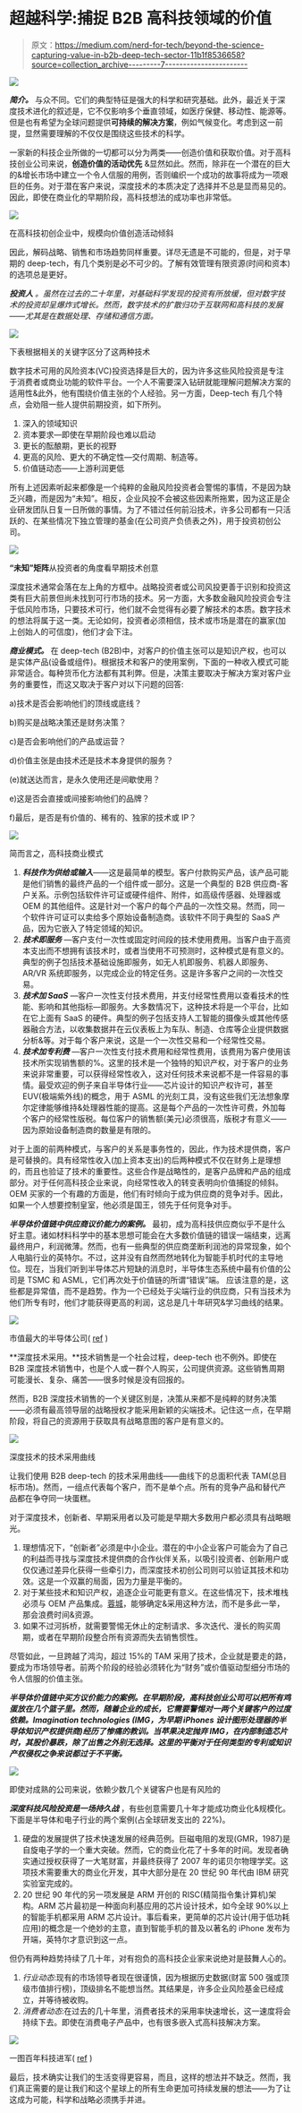 # 超越科学:捕捉 B2B 高科技领域的价值

> 原文：<https://medium.com/nerd-for-tech/beyond-the-science-capturing-value-in-b2b-deep-tech-sector-11b1f8536658?source=collection_archive---------7----------------------->

![](img/6759668ee369330d6c61ccd21e1db866.png)

***简介。*** 与众不同。它们的典型特征是强大的科学和研究基础。此外，最近关于深度技术进化的叙述是，它不仅影响多个垂直领域，如医疗保健、移动性、能源等。但是也有希望为全球问题提供**可持续的解决方案**，例如气候变化。考虑到这一前提，显然需要理解的不仅仅是围绕这些技术的科学。

一家新的科技企业所做的一切都可以分为两类——创造价值和获取价值。对于高科技创业公司来说，**创造价值的活动优先** &显然如此。然而，除非在一个潜在的巨大的&增长市场中建立一个令人信服的用例，否则编织一个成功的故事将成为一项艰巨的任务。对于潜在客户来说，深度技术的本质决定了选择并不总是显而易见的。因此，即使在商业化的早期阶段，高科技想法的成功率也非常低。

![](img/09ff70a3558b41b002e8a392273efd74.png)

在高科技初创企业中，规模向价值创造活动倾斜

因此，解码战略、销售和市场趋势同样重要。详尽无遗是不可能的，但是，对于早期的 deep-tech，有几个类别是必不可少的。了解有效管理有限资源(时间和资本)的选项总是更好。

***投资人*** *。虽然在过去的二十年里，对基础科学发现的投资有所放缓，但对数字技术的投资却呈爆炸式增长。然而，数字技术的扩散归功于互联网和高科技的发展——尤其是在数据处理、存储和通信方面。*

![](img/9be298d1d4c09d343a837b85868f3697.png)

下表根据相关的关键字区分了这两种技术

数字技术可用的风险资本(VC)投资选择是巨大的，因为许多这些风险投资是专注于消费者或商业功能的软件平台。一个人不需要深入钻研就能理解问题解决方案的适用性&此外，他有围绕价值主张的个人经验。另一方面，Deep-tech 有几个特点，会劝阻一些人提供前期投资，如下所列。

1.  深入的领域知识
2.  资本要求—即使在早期阶段也难以启动
3.  更长的酝酿期，更长的视野
4.  更高的风险、更大的不确定性—交付周期、制造等。
5.  价值链动态——上游利润更低

所有上述因素听起来都像是一个纯粹的金融风险投资者会警惕的事情，不是因为缺乏兴趣，而是因为“未知”。相反，企业风投不会被这些因素所拖累，因为这正是企业研发团队日复一日所做的事情。为了不错过任何前沿技术，许多公司都有一只活跃的、在某些情况下独立管理的基金(在公司资产负债表之外)，用于投资初创公司。

![](img/24d7ba787feaf7595dbd9a1c289978c9.png)

**“未知”矩阵**从投资者的角度看早期技术创意

深度技术通常会落在左上角的方框中。战略投资者或公司风投更善于识别和投资这类有巨大前景但尚未找到可行市场的技术。另一方面，大多数金融风险投资会专注于低风险市场，只要技术可行，他们就不会觉得有必要了解技术的本质。数字技术的想法将属于这一类。无论如何，投资者必须相信，技术或市场是潜在的赢家(加上创始人的可信度)，他们才会下注。

***商业模式。*** 在 deep-tech (B2B)中，对客户的价值主张可以是知识产权，也可以是实体产品(设备或组件)。根据技术和客户的使用案例，下面的一种收入模式可能非常适合。每种货币化方法都有其利弊。但是，决策主要取决于解决方案对客户业务的重要性，而这又取决于客户对以下问题的回答:

a)技术是否会影响他们的顶线或底线？

b)购买是战略决策还是财务决策？

c)是否会影响他们的产品或运营？

d)价值主张是由技术还是技术本身提供的服务？

(e)就送达而言，是永久使用还是间歇使用？

e)这是否会直接或间接影响他们的品牌？

f)最后，是否是有价值的、稀有的、独家的技术或 IP？

![](img/2e826411345b56bd1f552df7f25cfa6d.png)

简而言之，高科技商业模式

1.  ***科技作为供给或输入***——这是最简单的模型。客户付款购买产品，该产品可能是他们销售的最终产品的一个组件或一部分。这是一个典型的 B2B 供应商-客户关系。示例包括软件许可证或硬件组件、附件，如高级传感器、处理器或 OEM 的其他组件。这是针对一个客户的每个产品的一次性交易。然而，同一个软件许可证可以卖给多个原始设备制造商。该软件不同于典型的 SaaS 产品，因为它嵌入了特定领域的知识。
2.  ***技术即服务*** —客户支付一次性或固定时间段的技术使用费用。当客户由于高资本支出而不想拥有该技术时，或者当使用不可预测时，这种模式是有意义的。典型的例子包括技术基础设施即服务，如无人机即服务、机器人即服务、AR/VR 系统即服务，以完成企业的特定任务。这是许多客户之间的一次性交易。
3.  ***技术加 SaaS*** —客户一次性支付技术费用，并支付经常性费用以查看技术的性能、影响和其他指标—即服务。大多数情况下，这种技术将是一个平台，比如在它上面有 SaaS 的硬件。典型的例子包括支持人工智能的摄像头或其他传感器融合方法，以收集数据并在云仪表板上为车队、制造、仓库等企业提供数据分析&等。对于每个客户来说，这是一个一次性交易和一个经常性交易。
4.  ***技术加专利费*** —客户一次性支付技术费用和经常性费用，该费用为客户使用该技术所实现销售额的%。这里的技术是一个独特的知识产权，对于客户的业务来说非常重要，可以获得经常性收入，这对任何技术来说都不是一件容易的事情。最受欢迎的例子来自半导体行业——芯片设计的知识产权许可，甚至 EUV(极端紫外线)的概念，用于 ASML 的光刻工具，没有这些我们无法想象摩尔定律能够维持&处理器性能的提高。这是每个产品的一次性许可费，外加每个客户的经常性版税。每位客户的销售额(美元)必须很高，版税才有意义——因为原始设备制造商的数量是有限的。

对于上面的前两种模式，与客户的关系是事务性的，因此，作为技术提供商，客户是可替换的。具有经常性收入(加上资本支出)的后两种模式不仅在财务上是理想的，而且也验证了技术的重要性。这些合作是战略性的，是客户品牌和产品的组成部分。对于任何高科技企业来说，向经常性收入的转变表明向价值捕捉的倾斜。OEM 买家的一个有趣的方面是，他们有时倾向于成为供应商的竞争对手。因此，如果一个人想要控制皇室，他必须是国王，领先于任何竞争对手。

***半导体价值链中供应商议价能力的案例。*** 最初，成为高科技供应商似乎不是什么好主意。诸如材料科学中的基本思想可能会在大多数价值链的错误一端结束，远离最终用户，利润微薄。然而，也有一些典型的供应商垄断利润池的异常现象，如个人电脑行业的英特尔。不过，这并没有自然而然地转化为智能手机时代的主导地位。现在，当我们听到半导体芯片短缺的消息时，半导体生态系统中最有价值的公司是 TSMC 和 ASML，它们再次处于价值链的所谓“错误”端。
应该注意的是，这些都是异常值，而不是趋势。作为一个已经处于尖端行业的供应商，只有当技术为他们所专有时，他们才能获得更高的利润，这总是几十年研究&学习曲线的结果。

![](img/76595e4c31b8c1e7236718e6b065f11e.png)

市值最大的半导体公司( [ref](https://companiesmarketcap.com/semiconductors/largest-semiconductor-companies-by-market-cap/) )

**深度技术采用。**技术销售是一个社会过程，deep-tech 也不例外。即使在 B2B 深度技术销售中，也是个人或一群个人购买，公司提供资源。这些销售周期可能漫长、复杂、痛苦——很多时候是没有回报的。

然而，B2B 深度技术销售的一个关键区别是，决策从来都不是纯粹的财务决策——必须有最高领导层的战略授权才能采用新颖的尖端技术。记住这一点，在早期阶段，将自己的资源用于获取具有战略意图的客户是有意义的。

![](img/7b3d66ec5e56c2f680065ba40ce79f05.png)

深度技术的技术采用曲线

让我们使用 B2B deep-tech 的技术采用曲线——曲线下的总面积代表 TAM(总目标市场)。然而，一组点代表每个客户，而不是单个点。所有的竞争产品和替代产品都在争夺同一块蛋糕。

对于深度技术，创新者、早期采用者以及可能是早期大多数用户都必须具有战略眼光。

1.  理想情况下，“创新者”必须是中小企业。潜在的中小企业客户可能会为了自己的利益而寻找与深度技术提供商的合作伙伴关系，以吸引投资者、创新用户或仅仅通过差异化获得一些牵引力，而深度技术初创公司则可以验证其技术和功效。这是一个双赢的局面，因为力量是平衡的。
2.  对于某些技术和知识产权，追逐企业可能更有意义。在这些情况下，技术堆栈必须与 OEM 产品集成。[蓉城](https://www.morningbrew.com/emerging-tech/stories/2021/07/23/argo-deepens-miami-austin-roots-lyft-partnership?email=ajeeshsahadevan@gmail.com&__cf_chl_jschl_tk__=pmd_99300608ac6cfde14bfd2e159bebe2025947ff44-1627128122-0-gqNtZGzNAqKjcnBszQj6)，能够确定&采用这种方法，而不是多此一举，那会浪费时间&资源。
3.  如果不过河拆桥，就需要警惕无休止的定制请求、多次迭代、漫长的购买周期，或者在早期阶段整合所有资源而失去销售惯性。

尽管如此，一旦跨越了鸿沟，超过 15%的 TAM 采用了技术，企业就是要走的路，要成为市场领导者。前两个阶段的经验必须转化为“财务”或价值驱动型细分市场的令人信服的价值主张。

***半导体价值链中买方议价能力的案例。在早期阶段，高科技创业公司可以把所有鸡蛋放在几个篮子里。然而，随着企业的成长，它需要警惕对一两个关键客户的过度依赖。Imagination technologies (IMG，为早期 iPhones 设计图形处理器的半导体知识产权提供商)经历了惨痛的教训。当苹果决定抛弃 IMG，在内部制造芯片时，其股价暴跌，除了出售之外别无选择。这里的平衡对于任何类型的专利或知识产权侵权之争来说都过于不平衡。***

![](img/6a6554ef2e8d865e7a9056fc95b927e1.png)

即使对成熟的公司来说，依赖少数几个关键客户也是有风险的

***深度科技风险投资是一场持久战*** ，有些创意需要几十年才能成功商业化&规模化。下面是半导体和电子行业的两个案例(占全球研发支出的 22%)。

1.  硬盘的发展提供了技术快速发展的经典范例。巨磁电阻的发现(GMR，1987)是自旋电子学的一个重大突破。然而，它的商业化花了十多年的时间。发现者确实通过授权获得了一大笔财富，并最终获得了 2007 年的诺贝尔物理学奖。这项技术需要重大的商业化开发，其中大部分是在 20 世纪 90 年代由 IBM 研究实验室完成的。
2.  20 世纪 90 年代的另一项发展是 ARM 开创的 RISC(精简指令集计算机)架构。ARM 芯片最初是一种面向利基应用的芯片设计技术，如今全球 90%以上的智能手机都采用 ARM 芯片设计。事后看来，更简单的芯片设计(用于低功耗应用)的概念是一个绝妙的主意，直到智能手机的普及以著名的 iPhone 发布为开端，英特尔才意识到这一点。

但仍有两种趋势持续了几十年，对有抱负的高科技企业家来说绝对是鼓舞人心的。

1.  *行业动态*:现有的市场领导者现在很谨慎，因为根据历史数据(财富 500 强或顶级市值排行榜)，顶级排名不能想当然。其结果是，许多企业风险基金已经成立，并等待被收购。
2.  *消费者动态*:在过去的几十年里，消费者技术的采用率快速增长，这一速度将会持续下去。即使在消费电子产品中，也有很多嵌入式高科技解决方案。

![](img/a9b33646c5cd50dc2e0f085cd08fae7f.png)

一图百年科技进军( [ref](https://www.theatlantic.com/technology/archive/2012/04/the-100-year-march-of-technology-in-1-graph/255573/) )

最后，技术确实让我们的生活变得更容易，而且，这样的想法并不缺乏。然而，我们真正需要的是让我们和这个星球上的所有生命更加可持续发展的想法——为了让这成为可能，科学和战略必须携手并进。